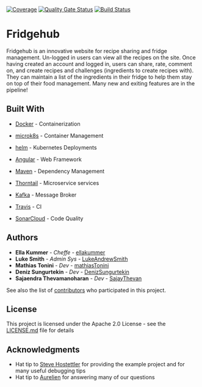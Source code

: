  [![Coverage](https://sonarcloud.io/api/project_badges/measure?project=PInfo-2020_PInfo-4&metric=coverage)](https://sonarcloud.io/dashboard?id=PInfo-2020_PInfo-4) [![Quality Gate Status](https://sonarcloud.io/api/project_badges/measure?project=PInfo-2020_PInfo-4&metric=alert_status)](https://sonarcloud.io/dashboard?id=PInfo-2020_PInfo-4)  [![Build Status](https://travis-ci.org/PInfo-2020/PInfo-4.svg?branch=master)](https://travis-ci.org/PInfo-2020/PInfo-4)
 
# Fridgehub

Fridgehub is an innovative website for recipe sharing and fridge management. Un-logged in users can view all the recipes on the site. Once having created an account and logged in, users can share, rate, comment on, and create recipes and challenges (ingredients to create recipes with). They can maintain a list of the ingredients in their fridge to help them stay on top of their food management.
Many new and exiting features are in the pipeline!

## Built With

* [Docker](https://www.docker.com) - Containerization
* [microk8s](https://microk8s.io) - Container Management
* [helm](https://angular.io) - Kubernetes Deployments
* [Angular](https://angular.io) - Web Framework
* [Maven](https://maven.apache.org/) - Dependency Management
* [Thorntail](https://thorntail.io) - Microservice services
* [Kafka](https://kafka.apache.org) - Message Broker

* [Travis](https://travis-ci.org) - CI
* [SonarCloud](https://sonarcloud.io/dashboard?id=PInfo-2020_PInfo-4) - Code Quality

## Authors

* **Ella Kummer** - *Cheffe* - [ellakummer](https://github.com/ellakummer)
* **Luke Smith** - *Admin Sys* - [LukeAndrewSmith](https://github.com/LukeAndrewSmith)
* **Mathias Tonini** - *Dev* - [mathiasTonini](https://github.com/mathiasTonini)
* **Deniz Sungurtekin** - *Dev* - [DenizSungurtekin](https://github.com/DenizSungurtekin)
* **Sajaendra Thevamanoharan** - *Dev* - [SajayThevan](https://github.com/SajayThevan)

See also the list of [contributors](https://github.com/PInfo-2020/PInfo-4/graphs/contributors) who participated in this project.

## License

This project is licensed under the Apache 2.0 License - see the [LICENSE.md](LICENSE.md) file for details

## Acknowledgments

* Hat tip to [Steve Hostettler](https://github.com/hostettler) for providing the example project and for many useful debugging tips
* Hat tip to [Aurelien](https://github.com/coetaur0) for answering many of our questions
